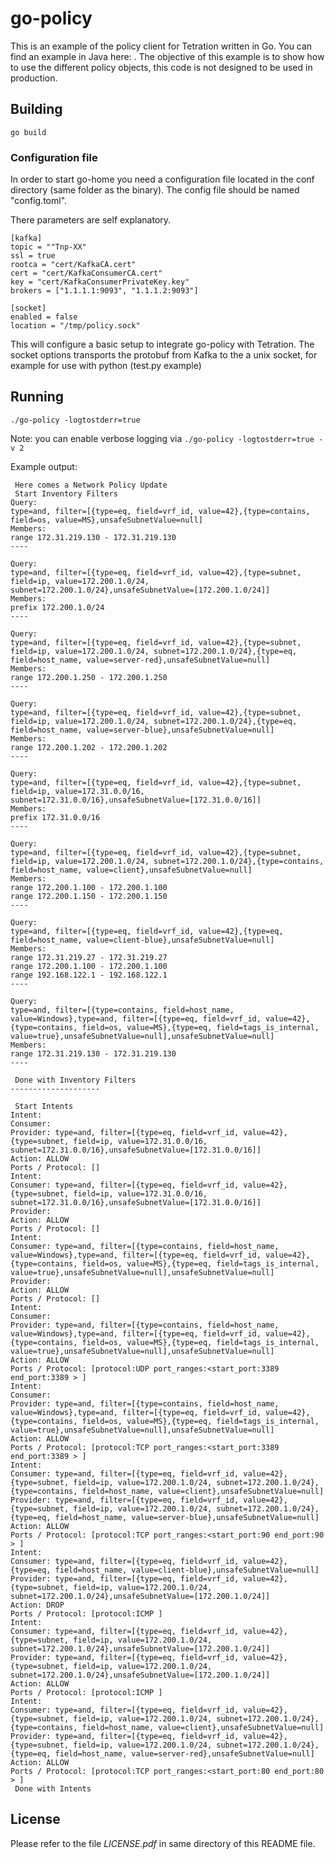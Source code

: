 # go-policy

This is an example of the policy client for Tetration written in Go. You can find an example in Java here: [](https://github.com/tetration-exchange/pol-client-java). The objective of this example is to show how to use the different policy objects, this code is not designed to be used in production.

## Building

```shell
go build
```

### Configuration file

In order to start go-home you need a configuration file located in the conf directory (same folder as the binary). The config file should be named "config.toml".

There parameters are self explanatory.

```
[kafka]
topic = ""Tnp-XX"
ssl = true
rootca = "cert/KafkaCA.cert"
cert = "cert/KafkaConsumerCA.cert"
key = "cert/KafkaConsumerPrivateKey.key"
brokers = ["1.1.1.1:9093", "1.1.1.2:9093"]

[socket]
enabled = false
location = "/tmp/policy.sock"
```

This will configure a basic setup to integrate go-policy with Tetration. The socket options transports the protobuf from Kafka to the a unix socket, for example for use with python (test.py example)

## Running

```shell
./go-policy -logtostderr=true
```

Note: you can enable verbose logging via `./go-policy -logtostderr=true -v 2`

Example output:
```
 Here comes a Network Policy Update 
 Start Inventory Filters 
Query: 
type=and, filter=[{type=eq, field=vrf_id, value=42},{type=contains, field=os, value=MS},unsafeSubnetValue=null]
Members: 
range 172.31.219.130 - 172.31.219.130
----

Query: 
type=and, filter=[{type=eq, field=vrf_id, value=42},{type=subnet, field=ip, value=172.200.1.0/24, subnet=172.200.1.0/24},unsafeSubnetValue=[172.200.1.0/24]]
Members: 
prefix 172.200.1.0/24
----

Query: 
type=and, filter=[{type=eq, field=vrf_id, value=42},{type=subnet, field=ip, value=172.200.1.0/24, subnet=172.200.1.0/24},{type=eq, field=host_name, value=server-red},unsafeSubnetValue=null]
Members: 
range 172.200.1.250 - 172.200.1.250
----

Query: 
type=and, filter=[{type=eq, field=vrf_id, value=42},{type=subnet, field=ip, value=172.200.1.0/24, subnet=172.200.1.0/24},{type=eq, field=host_name, value=server-blue},unsafeSubnetValue=null]
Members: 
range 172.200.1.202 - 172.200.1.202
----

Query: 
type=and, filter=[{type=eq, field=vrf_id, value=42},{type=subnet, field=ip, value=172.31.0.0/16, subnet=172.31.0.0/16},unsafeSubnetValue=[172.31.0.0/16]]
Members: 
prefix 172.31.0.0/16
----

Query: 
type=and, filter=[{type=eq, field=vrf_id, value=42},{type=subnet, field=ip, value=172.200.1.0/24, subnet=172.200.1.0/24},{type=contains, field=host_name, value=client},unsafeSubnetValue=null]
Members: 
range 172.200.1.100 - 172.200.1.100
range 172.200.1.150 - 172.200.1.150
----

Query: 
type=and, filter=[{type=eq, field=vrf_id, value=42},{type=eq, field=host_name, value=client-blue},unsafeSubnetValue=null]
Members: 
range 172.31.219.27 - 172.31.219.27
range 172.200.1.100 - 172.200.1.100
range 192.168.122.1 - 192.168.122.1
----

Query: 
type=and, filter=[{type=contains, field=host_name, value=Windows},type=and, filter=[{type=eq, field=vrf_id, value=42},{type=contains, field=os, value=MS},{type=eq, field=tags_is_internal, value=true},unsafeSubnetValue=null],unsafeSubnetValue=null]
Members: 
range 172.31.219.130 - 172.31.219.130
----

 Done with Inventory Filters 
--------------------

 Start Intents 
Intent: 
Consumer: 
Provider: type=and, filter=[{type=eq, field=vrf_id, value=42},{type=subnet, field=ip, value=172.31.0.0/16, subnet=172.31.0.0/16},unsafeSubnetValue=[172.31.0.0/16]]
Action: ALLOW
Ports / Protocol: []
Intent: 
Consumer: type=and, filter=[{type=eq, field=vrf_id, value=42},{type=subnet, field=ip, value=172.31.0.0/16, subnet=172.31.0.0/16},unsafeSubnetValue=[172.31.0.0/16]]
Provider: 
Action: ALLOW
Ports / Protocol: []
Intent: 
Consumer: type=and, filter=[{type=contains, field=host_name, value=Windows},type=and, filter=[{type=eq, field=vrf_id, value=42},{type=contains, field=os, value=MS},{type=eq, field=tags_is_internal, value=true},unsafeSubnetValue=null],unsafeSubnetValue=null]
Provider: 
Action: ALLOW
Ports / Protocol: []
Intent: 
Consumer: 
Provider: type=and, filter=[{type=contains, field=host_name, value=Windows},type=and, filter=[{type=eq, field=vrf_id, value=42},{type=contains, field=os, value=MS},{type=eq, field=tags_is_internal, value=true},unsafeSubnetValue=null],unsafeSubnetValue=null]
Action: ALLOW
Ports / Protocol: [protocol:UDP port_ranges:<start_port:3389 end_port:3389 > ]
Intent: 
Consumer: 
Provider: type=and, filter=[{type=contains, field=host_name, value=Windows},type=and, filter=[{type=eq, field=vrf_id, value=42},{type=contains, field=os, value=MS},{type=eq, field=tags_is_internal, value=true},unsafeSubnetValue=null],unsafeSubnetValue=null]
Action: ALLOW
Ports / Protocol: [protocol:TCP port_ranges:<start_port:3389 end_port:3389 > ]
Intent: 
Consumer: type=and, filter=[{type=eq, field=vrf_id, value=42},{type=subnet, field=ip, value=172.200.1.0/24, subnet=172.200.1.0/24},{type=contains, field=host_name, value=client},unsafeSubnetValue=null]
Provider: type=and, filter=[{type=eq, field=vrf_id, value=42},{type=subnet, field=ip, value=172.200.1.0/24, subnet=172.200.1.0/24},{type=eq, field=host_name, value=server-blue},unsafeSubnetValue=null]
Action: ALLOW
Ports / Protocol: [protocol:TCP port_ranges:<start_port:90 end_port:90 > ]
Intent: 
Consumer: type=and, filter=[{type=eq, field=vrf_id, value=42},{type=eq, field=host_name, value=client-blue},unsafeSubnetValue=null]
Provider: type=and, filter=[{type=eq, field=vrf_id, value=42},{type=subnet, field=ip, value=172.200.1.0/24, subnet=172.200.1.0/24},unsafeSubnetValue=[172.200.1.0/24]]
Action: DROP
Ports / Protocol: [protocol:ICMP ]
Intent: 
Consumer: type=and, filter=[{type=eq, field=vrf_id, value=42},{type=subnet, field=ip, value=172.200.1.0/24, subnet=172.200.1.0/24},unsafeSubnetValue=[172.200.1.0/24]]
Provider: type=and, filter=[{type=eq, field=vrf_id, value=42},{type=subnet, field=ip, value=172.200.1.0/24, subnet=172.200.1.0/24},unsafeSubnetValue=[172.200.1.0/24]]
Action: ALLOW
Ports / Protocol: [protocol:ICMP ]
Intent: 
Consumer: type=and, filter=[{type=eq, field=vrf_id, value=42},{type=subnet, field=ip, value=172.200.1.0/24, subnet=172.200.1.0/24},{type=contains, field=host_name, value=client},unsafeSubnetValue=null]
Provider: type=and, filter=[{type=eq, field=vrf_id, value=42},{type=subnet, field=ip, value=172.200.1.0/24, subnet=172.200.1.0/24},{type=eq, field=host_name, value=server-red},unsafeSubnetValue=null]
Action: ALLOW
Ports / Protocol: [protocol:TCP port_ranges:<start_port:80 end_port:80 > ]
 Done with Intents 
```

## License

Please refer to the file *LICENSE.pdf* in same directory of this README file.